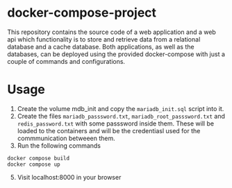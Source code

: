 # docker-compose-project
This repository contains the source code of a web application and a web api which functionality is to store and retrieve data from a relational database and a cache database.
Both applications, as well as the  databases, can be deployed using the provided docker-compose with just a couple of commands and configurations. 

# Usage

1. Create the volume mdb_init and copy the `mariadb_init.sql` script into it. 
2. Create the files `mariadb_passsword.txt`, `mariadb_root_passsword.txt` and `redis_password.txt` with some passsword inside them. These will be loaded to the containers and will be the credentiasl used for the commmunication betweeen them.
3. Run the following commands 
``` 
docker compose build
docker compose up
```
5. Visit localhost:8000 in your browser
